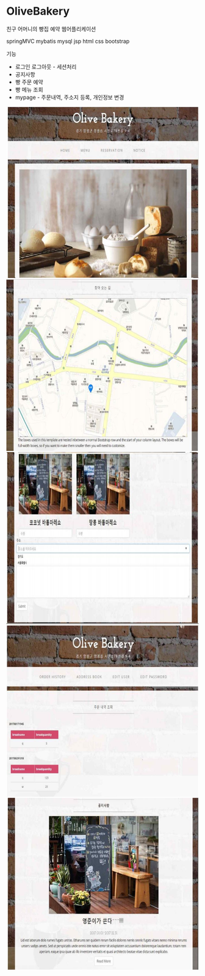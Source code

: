 # OliveBakery
친구 어머니의 빵집 예약 웹어플리케이션

springMVC mybatis mysql jsp html css bootstrap


기능

* 로그인 로그아웃 - 세션처리
* 공지사항
* 빵 주문 예약
* 빵 메뉴 조회
* mypage - 주문내역, 주소지 등록, 개인정보 변경


<img src = './img/main.JPG' width = '600' height = '450' />
<img src = './img/map.JPG' width = '600' height = '450' />
<img src = './img/order.JPG' width = '600' height = '450' />
<img src = './img/history.JPG' width = '600' height = '450' />
<img src = './img/notice.JPG' width = '600' height = '450' />
